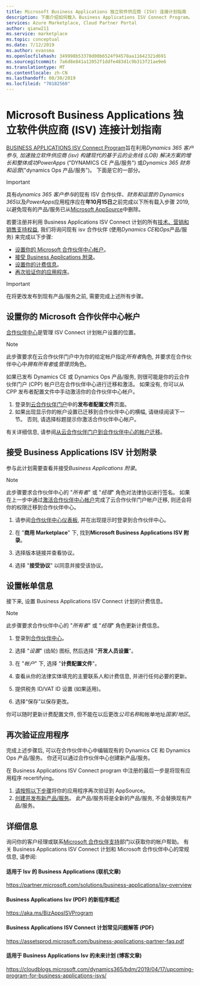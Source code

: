 ```yaml
---
title: Microsoft Business Applications 独立软件供应商 (ISV) 连接计划指南
description: 下面介绍如何载入 Business Applications ISV Connect Program。
services: Azure Marketplace, Cloud Partner Portal
author: qianw211
ms.service: marketplace
ms.topic: conceptual
ms.date: 7/12/2019
ms.author: evansma
ms.openlocfilehash: 349998b53378d00b6524f94578aa11642321d691
ms.sourcegitcommit: 7a6d8e841a12052f1ddfe483d1c9b313f21ae9e6
ms.translationtype: MT
ms.contentlocale: zh-CN
ms.lasthandoff: 08/30/2019
ms.locfileid: "70182560"
---
```

# <a name="microsoft-business-applications-independent-software-vendor-isv-connect-program-onboarding-guide"></a>Microsoft Business Applications 独立软件供应商 (ISV) 连接计划指南

[BUSINESS APPLICATIONS ISV Connect Program](https://partner.microsoft.com/solutions/business-applications/isv-overview)旨在利用*Dynamics 365 客户参与, 加速独立软件供应商 (isv) 构建现代的基于云的业务线 (LOB) 解决方案的增长和整体成功PowerApps* ("DYNAMICS CE 产品/服务") 或*Dynamics 365 财务和运营*("dynamics Ops 产品/服务")。 下面是它的一部分。

> [!IMPORTANT]
> 具有*dynamics 365 客户参与*的现有 ISV 合作伙伴、*财务和运营的 Dynamics 365*以及*PowerApps*应用程序应在**年10月15日**之前完成以下所有载入步骤 2019, 以避免现有的产品/服务已从[Microsoft AppSource](https://appsource.microsoft.com)中删除。

若要注册并利用 Business Applications ISV Connect 计划的所有[技术、营销和销售支持权益](https://partner.microsoft.com/solutions/business-applications/isv-overview), 我们将询问现有 isv 合作伙伴 (使用*Dynamics CE*和*Ops*产品/服务) 来完成以下步骤:

- [设置你的 Microsoft 合作伙伴中心帐户](#set-up-your-microsoft-partner-center-account)。
- [接受 Business Applications 附录](#accept-the-business-applications-isv-program-addendum)。
- [设置你的计费信息](#set-up-your-billing-information)。
- [再次验证你的应用程序](#recertify-your-application)。

> [!IMPORTANT]
> 在将更改发布到现有产品/服务之前, 需要完成上述所有步骤。

## <a name="set-up-your-microsoft-partner-center-account"></a>设置你的 Microsoft 合作伙伴中心帐户

[合作伙伴中心](https://partner.microsoft.com)是管理 ISV Connect 计划帐户设置的位置。

> [!NOTE]
> 此步骤要求在云合作伙伴门户中为你的给定帐户指定*所有者*角色, 并要求在合作伙伴中心中*拥有所有者*或*管理员*角色。

如果已发布 Dynamics CE 或 Dynamics Ops 产品/服务, 则很可能是你的云合作伙伴门户 (CPP) 帐户已在合作伙伴中心进行迁移和激活。 如果没有, 你可以从 CPP 发布者配置文件中手动激活你的合作伙伴中心帐户。

1. 登录到[云合作伙伴门户](https://cloudpartner.azure.com/)中的**发布者配置文件**页面。
2. 如果出现显示你的帐户设置已迁移到合作伙伴中心的横幅, 请继续阅读下一节。 否则, 请选择标题提示你激活合作伙伴中心帐户。

有关详细信息, 请参阅[从云合作伙伴门户到合作伙伴中心的帐户迁移](https://docs.microsoft.com/azure/marketplace/partner-center-portal/account-migration-from-cpp-to-pc)。

## <a name="accept-the-business-applications-isv-program-addendum"></a>接受 Business Applications ISV 计划附录

参与此计划需要查看并接受*Business Applications 附录*。

> [!NOTE]
> 此步骤要求合作伙伴中心的 "*所有者*" 或 "*经理*" 角色对法律协议进行签名。 如果在上一步中通过[激活合作伙伴中心帐户](#set-up-your-microsoft-partner-center-account)完成了云合作伙伴门户帐户迁移, 则还会将你的权限迁移到合作伙伴中心。

1. 请参阅[合作伙伴中心仪表板](https://partner.microsoft.com/dashboard/account/agreements), 并在出现提示时登录到合作伙伴中心。

2. 在 "**商用 Marketplace**" 下, 找到**Microsoft Business Applications ISV 附录**。

3. 选择版本链接并查看协议。

4. 选择 "**接受协议**" 以同意并接受该协议。

## <a name="set-up-your-billing-information"></a>设置帐单信息

接下来, 设置 Business Applications ISV Connect 计划的计费信息。

> [!NOTE]
> 此步骤要求合作伙伴中心的 "*所有者*" 或 "*经理*" 角色更新计费信息。

1. 登录到[合作伙伴中心](https://partner.microsoft.com/dashboard)。

2. 选择 "*设置*" (齿轮) 图标, 然后选择 "**开发人员设置**"。

3. 在 "*帐户*" 下, 选择 "**计费配置文件**"。

4. 查看从你的法律实体填充的主要联系人和计费信息, 并进行任何必要的更新。

5. 提供税务 ID/VAT ID 设置 (如果适用)。

6. 选择“保存”以保存更改。

你可以随时更新计费配置文件, 但不能在以后更改*公司名称*和帐单地址*国家/地区*。

## <a name="recertify-your-application"></a>再次验证应用程序

完成上述步骤后, 可以在合作伙伴中心中编辑现有的 Dynamics CE 和 Dynamics Ops 产品/服务。 你还可以通过合作伙伴中心创建新产品/服务。

在 Business Applications ISV Connect program 中注册的最后一步是将现有应用程序 recertifying。

1. [请按照以下步骤](https://partner.microsoft.com/solutions/business-applications/isv-publish)将你的应用程序再次验证到 AppSource。
2. [创建并发布新产品/服务](https://docs.microsoft.com/azure/marketplace/partner-center-portal/create-new-customer-engagement-offer)。 此产品/服务将是全新的产品/服务, 不会替换现有产品/服务。

## <a name="further-info"></a>详细信息

询问你的客户经理或联系[Microsoft 合作伙伴支持](https://partner.microsoft.com/support)部门以获取你的帐户帮助。 有关 Business Applications ISV Connect 计划和 Microsoft 合作伙伴中心的常规信息, 请参阅:

#### <a name="business-applications-for-isvs-online-article"></a>适用于 Isv 的 Business Applications (联机文章)
https://partner.microsoft.com/solutions/business-applications/isv-overview

#### <a name="overview-of-the-new-program-for-business-applications-isvs-pdf"></a>Business Applications Isv (PDF) 的新程序概述
https://aka.ms/BizAppsISVProgram

#### <a name="business-applications-isv-connect-program-faq-pdf"></a>Business Applications ISV Connect 计划常见问题解答 (PDF)
https://assetsprod.microsoft.com/business-applications-partner-faq.pdf

#### <a name="upcoming-program-for-business-applications-isvs-blog-post"></a>适用于 Business Applications Isv 的未来计划 (博客文章)
https://cloudblogs.microsoft.com/dynamics365/bdm/2019/04/17/upcoming-program-for-business-applications-isvs/
